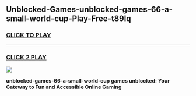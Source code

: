 
## Unblocked-Games-unblocked-games-66-a-small-world-cup-Play-Free-t89lq
<h3>
<a href="https://premium76.site?title=unblocked-games-66-a-small-world-cup&ref=20A">CLICK TO PLAY</a></h3>
<hr>

<h3>
<a href="https://premium76.site?title=unblocked-games-66-a-small-world-cup&ref=20A">CLICK 2 PLAY</a>
  
</h3>

<a href="https://premium76.site?title=unblocked-games-66-a-small-world-cup&ref=20A"><img src="https://clearcache.store/games.png"></a>


**unblocked-games-66-a-small-world-cup games unblocked: Your Gateway to Fun and Accessible Online Gaming**
